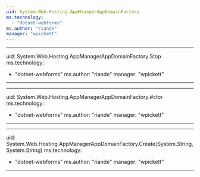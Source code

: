 ```yaml
---
uid: System.Web.Hosting.AppManagerAppDomainFactory
ms.technology: 
  - "dotnet-webforms"
ms.author: "riande"
manager: "wpickett"
---
```


---
uid: System.Web.Hosting.AppManagerAppDomainFactory.Stop
ms.technology: 
  - "dotnet-webforms"
ms.author: "riande"
manager: "wpickett"
---

---
uid: System.Web.Hosting.AppManagerAppDomainFactory.#ctor
ms.technology: 
  - "dotnet-webforms"
ms.author: "riande"
manager: "wpickett"
---

---
uid: System.Web.Hosting.AppManagerAppDomainFactory.Create(System.String,System.String)
ms.technology: 
  - "dotnet-webforms"
ms.author: "riande"
manager: "wpickett"
---
